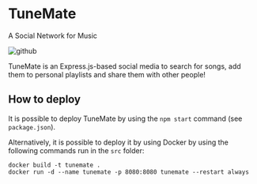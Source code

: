 # TuneMate
A Social Network for Music

![github](https://github.com/tiz314/TuneMate/assets/63679072/0961b6f3-9e63-4040-953b-a2f046f3527f)

TuneMate is an Express.js-based social media to search for songs, add them to personal playlists and share them with other people!

## How to deploy
It is possible to deploy TuneMate by using the `npm start` command (see `package.json`). 

Alternatively, it is possible to deploy it by using Docker by using the following commands run in the `src` folder:
```
docker build -t tunemate .
docker run -d --name tunemate -p 8080:8080 tunemate --restart always
```
